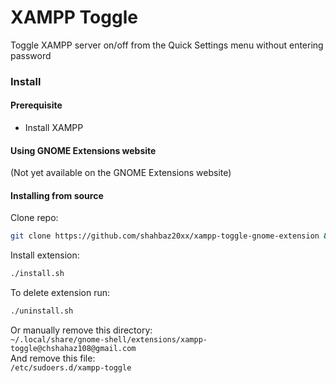 
# XAMPP Toggle

Toggle XAMPP server on/off from the Quick Settings menu without entering password

### Install

#### Prerequisite

- Install XAMPP 

#### Using GNOME Extensions website

(Not yet available on the GNOME Extensions website)

#### Installing from source

Clone repo:

```bash
git clone https://github.com/shahbaz20xx/xampp-toggle-gnome-extension && cd xampp-toggle-gnome-extension
```

Install extension:

```bash
./install.sh
```

To delete extension run:

```bash
./uninstall.sh
```

Or manually remove this directory:  
`~/.local/share/gnome-shell/extensions/xampp-toggle@chshahaz108@gmail.com`  
And remove this file:  
`/etc/sudoers.d/xampp-toggle`